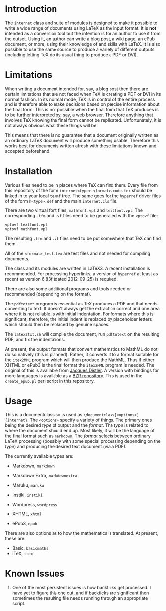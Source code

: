 # Introduction #

The `internet` class and suite of modules is designed to make it possible to write a wide range of documents using LaTeX as the input format. It is **not** intended as a conversion tool but the intention is for an author to use it from the outset. Using it, an author can write a blog post, a wiki page, an ePub document, or more, using their knowledge of and skills with LaTeX. It is also possible to use the same source to produce a variety of different outputs (including letting TeX do its usual thing to produce a PDF or DVI).

# Limitations #

When writing a document intended for, say, a blog post then there are certain limitations that are not faced when TeX is creating a PDF or DVI in its normal fashion. In its normal mode, TeX is in control of the entire process and is therefore able to make decisions based on precise information about the final form. This is not possible when the final form that TeX produces is to be further interpreted by, say, a web browser. Therefore anything that involves TeX knowing the final form cannot be replicated. Unfortunately, it is not always obvious what these things will be.

This means that there is no guarantee that a document originally written as an ordinary LaTeX document will produce something usable. Therefore this works best for documents written afresh with these limitations known and accepted beforehand.

# Installation #

Various files need to be in places where TeX can find them. Every file from this repository of the form `internet<type>.<format>.code.tex` should be linked in to your local `texmf` tree. The same goes for the `hyperref` driver files of the form `h<type>.def` and the main `internet.cls` file.

There are two virtual font files, `mathfont.vpl` and `textfont.vpl`. The corresponding `.tfm` and `.vf` files need to be generated with the `vptovf` file:


```
vptovf textfont.vpl
vptovf mathfont.vpl
```

The resulting `.tfm` and `.vf` files need to be put somewhere that TeX can find them.

All of the `<format>_test.tex` are test files and not needed for compiling documents.

The class and its modules are written in LaTeX3. A recent installation is recommended. For processing hyperlinks, a version of `hyperref` at least as recent as version 6.83f (dated 2012-09-25) is required.

There are also some additional programs and tools needed or recommended (depending on the format).

The `pdftotext` program is essential as TeX produces a PDF and that needs converting to text. It doesn't always get the extraction correct and one area where it is not reliable is with initial indentation. For formats where this is significant, therefore, the initial indent is replaced by placeholder letters which should then be replaced by genuine spaces.

The `latex2txt.sh` will compile the document, run `pdftotext` on the resulting PDF, and fix the indentations.

At present, the output formats that convert mathematics to MathML do not do so natively (this is planned). Rather, it converts it to a format suitable for the `itex2MML` program which will then produce the MathML. Thus if either XHTML or ePub3 is the final format the `itex2MML` program is needed. The original of this is available from [Jacques Distler](http://golem.ph.utexas.edu/~distler/blog/itex2MML.html). A version with bindings for more languages is available as a [BZR repository](http://www.math.ntnu.no/~stacey/code/itexToMML/). This is used in the `create_epub.pl` perl script in this repository.

# Usage #

This is a documentclass so is used as `\documentclass[<options>]{internet}`. The `<options>` specify a variety of things. The primary ones being the desired *type* of output and the *format*. The *type* is related to where the document should end up. Most likely, it will be the language of the final format such as `markdown`. The *format* selects between ordinary LaTeX processing (possibly with some special processing depending on the *type*) and producing the desired text document (via a PDF).

The currently available types are:

* Markdown, `markdown`

* Markdown Extra, `markdownextra`

* Maruku, `maruku`

* Instiki, `instiki`

* Wordpress, `wordpress`

* XHTML, `xhtml`

* ePub3, `epub`

There are also options as to how the mathematics is translated. At present, these are:

* Basic, `basicmaths`
* iTeX, `itex`

# Known Issues #

1. One of the most persistent issues is how backticks get processed. I have yet to figure this one out, and if backticks are significant then sometimes the resulting file needs running through an appropriate script.
